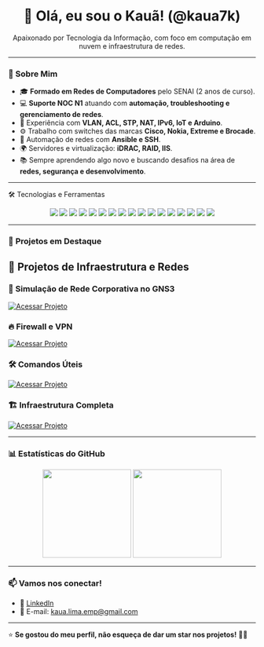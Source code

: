 <h1 align="center">👋 Olá, eu sou o Kauã! (@kaua7k)</h1>
<p align="center">
  Apaixonado por Tecnologia da Informação, com foco em computação em nuvem e infraestrutura de redes.
</p>

---

### 🚀 Sobre Mim
- 🎓 **Formado em Redes de Computadores** pelo SENAI (2 anos de curso).  
- 💻 **Suporte NOC N1** atuando com **automação, troubleshooting e gerenciamento de redes**.  
- 🔧 Experiência com **VLAN, ACL, STP, NAT, IPv6, IoT e Arduino**.  
- ⚙️ Trabalho com switches das marcas **Cisco, Nokia, Extreme e Brocade**.  
- 🤖 Automação de redes com **Ansible e SSH**.  
- 🌍 Servidores e virtualização: **iDRAC, RAID, IIS**.  
- 📚 Sempre aprendendo algo novo e buscando desafios na área de **redes, segurança e desenvolvimento**.  

---

🛠️ Tecnologias e Ferramentas
<div align="center"> <img src="https://img.shields.io/badge/Linux-FCC624?style=for-the-badge&logo=linux&logoColor=black" /> <img src="https://img.shields.io/badge/Cisco-1BA0D7?style=for-the-badge&logo=cisco&logoColor=white" /> <img src="https://img.shields.io/badge/Ansible-EE0000?style=for-the-badge&logo=ansible&logoColor=white" /> <img src="https://img.shields.io/badge/GitHub-181717?style=for-the-badge&logo=github&logoColor=white" /> <img src="https://img.shields.io/badge/Python-3776AB?style=for-the-badge&logo=python&logoColor=white" /> <img src="https://img.shields.io/badge/IPv6-004C97?style=for-the-badge&logo=ipv6&logoColor=white" /> <img src="https://img.shields.io/badge/IoT-FF6F00?style=for-the-badge&logo=internet-of-things&logoColor=white" /> <img src="https://img.shields.io/badge/AWS-232F3E?style=for-the-badge&logo=amazon-aws&logoColor=white" /> <img src="https://img.shields.io/badge/Azure-0078D4?style=for-the-badge&logo=microsoft-azure&logoColor=white" /> <img src="https://img.shields.io/badge/Docker-2496ED?style=for-the-badge&logo=docker&logoColor=white" /> <img src="https://img.shields.io/badge/Kubernetes-326CE5?style=for-the-badge&logo=kubernetes&logoColor=white" /> <img src="https://img.shields.io/badge/Zabbix-CC0000?style=for-the-badge&logo=zabbix&logoColor=white" /> <img src="https://img.shields.io/badge/Prometheus-E6522C?style=for-the-badge&logo=prometheus&logoColor=white" /> <img src="https://img.shields.io/badge/Grafana-F46800?style=for-the-badge&logo=grafana&logoColor=white" /> <img src="https://img.shields.io/badge/Nagios-269539?style=for-the-badge&logo=nagios&logoColor=white" /> <img src="https://img.shields.io/badge/TCP/IP-007396?style=for-the-badge&logo=internet-protocol&logoColor=white" /> <img src="https://img.shields.io/badge/MikroTik-FF6600?style=for-the-badge&logo=mikrotik&logoColor=white" /> </div>

---

### 📌 **Projetos em Destaque**

## 🔹 Projetos de Infraestrutura e Redes

### 📌 Simulação de Rede Corporativa no GNS3  
[![Acessar Projeto](https://img.shields.io/badge/-Acessar%20Projeto-2ea44f?style=for-the-badge)](https://github.com/kaua7k/Rede-Corporativa)  

### 🔥 Firewall e VPN  
[![Acessar Projeto](https://img.shields.io/badge/-Acessar%20Projeto-2ea44f?style=for-the-badge)](https://github.com/kaua7k/Firewall-vpn.git)  

### 🛠️ Comandos Úteis  
[![Acessar Projeto](https://img.shields.io/badge/-Acessar%20Projeto-2ea44f?style=for-the-badge)](https://github.com/kaua7k/Comandos_Uteis.git)  

### 🏗️ Infraestrutura Completa  
[![Acessar Projeto](https://img.shields.io/badge/-Acessar%20Projeto-2ea44f?style=for-the-badge)](https://github.com/kaua7k/Infra-Completa.git)  


---

### 📊 **Estatísticas do GitHub**
<div align="center">
  <img height="180em" src="https://github-readme-stats.vercel.app/api?username=kaua7k&show_icons=true&theme=tokyonight&include_all_commits=true&count_private=true"/>
  <img height="180em" src="https://github-readme-streak-stats.herokuapp.com/?user=kaua7k&theme=tokyonight"/>
</div>

---

### 📫 **Vamos nos conectar!**
- 💼 [LinkedIn](https://www.linkedin.com/in/kaua7k)   
- 📧 E-mail: [kaua.lima.emp@gmail.com](kaua.lima.emp@gmail.com)  

---

⭐ **Se gostou do meu perfil, não esqueça de dar um star nos projetos!** 🚀✨
